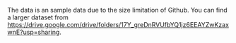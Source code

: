 The data is an sample data due to the size limitation of Github.
You can find a larger dataset from https://drive.google.com/drive/folders/17Y_greDnRVUfbYQ1jz6EEAYZwKzaxwnE?usp=sharing.
